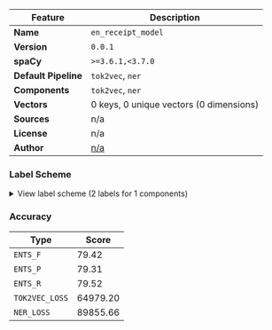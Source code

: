 | Feature | Description |
| --- | --- |
| **Name** | `en_receipt_model` |
| **Version** | `0.0.1` |
| **spaCy** | `>=3.6.1,<3.7.0` |
| **Default Pipeline** | `tok2vec`, `ner` |
| **Components** | `tok2vec`, `ner` |
| **Vectors** | 0 keys, 0 unique vectors (0 dimensions) |
| **Sources** | n/a |
| **License** | n/a |
| **Author** | [n/a]() |

### Label Scheme

<details>

<summary>View label scheme (2 labels for 1 components)</summary>

| Component | Labels |
| --- | --- |
| **`ner`** | `FOOD`, `PRICE` |

</details>

### Accuracy

| Type | Score |
| --- | --- |
| `ENTS_F` | 79.42 |
| `ENTS_P` | 79.31 |
| `ENTS_R` | 79.52 |
| `TOK2VEC_LOSS` | 64979.20 |
| `NER_LOSS` | 89855.66 |